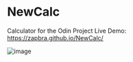 # NewCalc
Calculator for the Odin Project 
Live Demo: https://zapbra.github.io/NewCalc/

![image](https://github.com/user-attachments/assets/ac6d9c99-df41-45e0-9283-5bf2122cea03)
